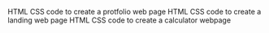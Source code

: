 HTML CSS code to create a protfolio web page 
HTML CSS code to create a landing web page 
HTML CSS code to create a calculator webpage 
